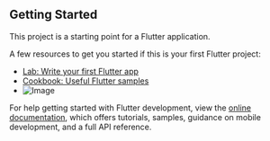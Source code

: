 

## Getting Started

This project is a starting point for a Flutter application.

A few resources to get you started if this is your first Flutter project:

- [Lab: Write your first Flutter app](https://docs.flutter.dev/get-started/codelab)
- [Cookbook: Useful Flutter samples](https://docs.flutter.dev/cookbook)
- ![Image](https://github.com/user-attachments/assets/847a6984-9aa9-4369-b75e-5ed45b1537c4)

For help getting started with Flutter development, view the
[online documentation](https://docs.flutter.dev/), which offers tutorials,
samples, guidance on mobile development, and a full API reference.

